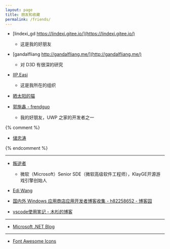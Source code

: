 ```yaml
---
layout: page
title: 朋友和收藏
permalink: /friends/
---
```


- [lindexi_gd https://lindexi.gitee.io/](https://lindexi.gitee.io/)
  - 这是我的好朋友

- [gandalfliang http://gandalfliang.me/](http://gandalfliang.me/)
  - 对 D3D 有很深的研究

- [IIP.Easi](https://iip-easi.github.io/)
  - 这是我所在的组织

- [晒太阳的猫](http://jgrass.cc/)

- [郭施鑫 - frendguo](http://frendguo.top/)
  - 我的好朋友，UWP 之家的开发者之一

{% comment %}

- [储忠涛](https://ztchu.github.io/)

{% endcomment %}

---

- [叛逆者](https://www.zhihu.com/people/minmin.gong/activities)
  - 微软（Microsoft）Senior SDE（微软高级软件工程师），KlayGE开源游戏引擎创始人 

- [Edi Wang](http://edi.wang/)

- [国内外 Windows 应用商店应用开发者博客收集 - h82258652 - 博客园](http://www.cnblogs.com/h82258652/p/4909957.html)

- [vscode使用笔记 - 木杉的博客](http://mushanshitiancai.github.io/2017/01/07/tools/vscode%E4%BD%BF%E7%94%A8%E7%AC%94%E8%AE%B0/)

---

- [Microsoft .NET Blog](https://blogs.msdn.microsoft.com/dotnet/)

---

- [Font Awesome Icons](http://fontawesome.io/icons/)
